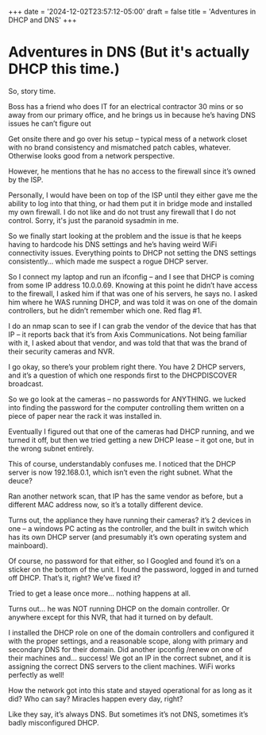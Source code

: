 +++
date = '2024-12-02T23:57:12-05:00'
draft = false
title = 'Adventures in DHCP and DNS'
+++

# Adventures in DNS (But it's actually DHCP this time.)

So, story time.

Boss has a friend who does IT for an electrical contractor 30 mins or so away from our primary office, and he brings us in because he’s having DNS issues he can’t figure out

Get onsite there and go over his setup – typical mess of a network closet with no brand consistency and mismatched patch cables, whatever. Otherwise looks good from a network perspective.

However, he mentions that he has no access to the firewall since it’s owned by the ISP.

Personally, I would have been on top of the ISP until they either gave me the ability to log into that thing, or had them put it in bridge mode and installed my own firewall. I do not like and do not trust any firewall that I do not control. Sorry, it's just the paranoid sysadmin in me.

So we finally start looking at the problem and the issue is that he keeps having to hardcode his DNS settings and he’s having weird WiFi connectivity issues. Everything points to DHCP not setting the DNS settings consistently… which made me suspect a rogue DHCP server.

So I connect my laptop and run an ifconfig – and I see that DHCP is coming from some IP address 10.0.0.69. Knowing at this point he didn’t have access to the firewall, I asked him if that was one of his servers, he says no. I asked him where he WAS running DHCP, and was told it was on one of the domain controllers, but he didn’t remember which one. Red flag #1.

I do an nmap scan to see if I can grab the vendor of the device that has that IP – it reports back that it’s from Axis Communications. Not being familiar with it, I asked about that vendor, and was told that that was the brand of their security cameras and NVR.

I go okay, so there’s your problem right there. You have 2 DHCP servers, and it’s a question of which one responds first to the DHCPDISCOVER broadcast.

So we go look at the cameras – no passwords for ANYTHING. we lucked into finding the password for the computer controlling them written on a piece of paper near the rack it was installed in.

Eventually I figured out that one of the cameras had DHCP running, and we turned it off, but then we tried getting a new DHCP lease – it got one, but in the wrong subnet entirely.

This of course, understandably confuses me. I noticed that the DHCP server is now 192.168.0.1, which isn’t even the right subnet. What the deuce?

Ran another network scan, that IP has the same vendor as before, but a different MAC address now, so it’s a totally different device.

Turns out, the appliance they have running their cameras? it’s 2 devices in one – a windows PC acting as the controller, and the built in switch which has its own DHCP server (and presumably it’s own operating system and mainboard).

Of course, no password for that either, so I Googled and found it’s on a sticker on the bottom of the unit. I found the password, logged in and turned off DHCP. That’s it, right? We’ve fixed it?

Tried to get a lease once more… nothing happens at all.

Turns out… he was NOT running DHCP on the domain controller. Or anywhere except for this NVR, that had it turned on by default.

I installed the DHCP role on one of the domain controllers and configured it with the proper settings, and a reasonable scope, along with primary and secondary DNS for their domain. Did another ipconfig /renew on one of their machines and… success! We got an IP in the correct subnet, and it is assigning the correct DNS servers to the client machines. WiFi works perfectly as well!

How the network got into this state and stayed operational for as long as it did? Who can say? Miracles happen every day, right?

Like they say, it’s always DNS. But sometimes it’s not DNS, sometimes it’s badly misconfigured DHCP.
